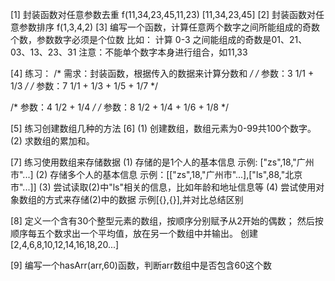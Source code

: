[1] 封装函数对任意参数去重 f(11,34,23,45,11,23)    [11,34,23,45]
[2] 封装函数对任意参数排序 f(1,3,4,2) 
[3] 编写一个函数，计算任意两个数字之间所能组成的奇数个数，参数数字必须是个位数
    比如： 计算 0-3 之间能组成的奇数是01、21、03、13、23、31 注意：不能单个数字本身进行组合，如11,33

[4] 练习：
  /* 需求：封装函数，根据传入的数据来计算分数和 */
  /* 参数：3   1/1 + 1/3 */
  /* 参数：7   1/1 + 1/3 + 1/5 + 1/7 */
  
  /* 参数：4   1/2 + 1/4 */
  /* 参数：8   1/2 + 1/4 + 1/6 + 1/8 */

[5] 练习创建数组几种的方法
[6] (1) 创建数组，数组元素为0-99共100个数字。
    (2) 求数组的累加和。

[7] 练习使用数组来存储数据
   (1) 存储的是1个人的基本信息  示例: ["zs",18,"广州市"...]
   (2) 存储多个人的基本信息     示例：[["zs",18,"广州市"...],["ls",88,"北京市"...]]
   (3) 尝试读取(2)中"ls"相关的信息，比如年龄和地址信息等
   (4) 尝试使用对象数组的方式来存储(2)中的数据 示例[{},{}],并对比总结区别

[8] 定义一个含有30个整型元素的数组，按顺序分别赋予从2开始的偶数；
    然后按顺序每五个数求出一个平均值，放在另一个数组中并输出。
    创建 [2,4,6,8,10,12,14,16,18,20...]
    
[9] 编写一个hasArr(arr,60)函数，判断arr数组中是否包含60这个数
 